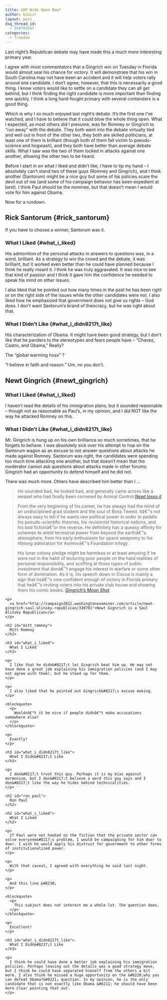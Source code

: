 ```yaml
---
title: GOP Wide Open Now?
author: bsoist
layout: post
dsq_thread_id:
  - 554761547
categories:
  - freedom
---
```

Last night&#8217;s Republican debate may have made this a much more interesting primary year.

I agree with most commentators that a Gingrich win on Tuesday in Florida would almost seal his chance for victory. It will demonstrate that his win in South Carolina may not have been an accident and it will help voters rally around one candidate. I don&#8217;t agree, however, that this is necessarily a good thing. I know voters would like to settle on a candidate they can all get behind, but I think finding the right candidate is more important than finding one quickly. I think a long hard-fought primary with several contenders is a good thing. 

Which is why I so much enjoyed last night&#8217;s debate. It&#8217;s the first one I&#8217;ve watched, and I have to believe that it could blow the whole thing open. What I expected, as most others did I presume, was for Romney or Gingrich to &#8220;run away&#8221; with the debate. They both went into the debate virtually tied and well out in front of the other two, they both are skilled politicians, at least one of them is brilliant (though both of them fall victim to pseudo-science and hogwash), and they both have better than average debate skills. What I saw was the two of them locked in attacks against one another, allowing the other two to be heard.

Before I start in on what I liked and didn&#8217;t like, I have to tip my hand &#8211; I absolutely can&#8217;t stand two of these guys (Romney and Gingrich), and I think another (Santorum) might be a nice guy but some of his policies scare the devil out of me (and some of his campaign behavior has been expedient at best). I think Paul should be the nominee, but that doesn&#8217;t mean I would vote for him against Obama.

Now for a rundown.

## Rick Santorum {#rick_santorum}

If you have to choose a winner, Santorum was it. 

### What I Liked {#what_i_liked}

His admonition of the personal attacks in answers to questions was, in a word, brilliant. As a strategy to win the crowd and the debate, it was brilliant, but it worked even better than he could have planned because I think he really meant it. I think he was truly aggravated. It was nice to see that kind of passion and I think it gave him the confidence he needed to speak his mind on other issues.

I also liked that he pointed out how many times in the past he has been right or on the right side of the issues while the other candidates were not. I also liked how he emphasized that government does not give us rights &#8211; God does. I don&#8217;t want Santorum&#8217;s brand of theocracy, but he was right about that.

### What I Didn&#8217;t Like {#what_i_didn8217t_like}

His characterization of Obama. It might have been good strategy, but I don&#8217;t like that he panders to the stereotypes and fears people have &#8211; &#8220;Chavez, Castro, and Obama,&#8221; Really?

The &#8220;global warming hoax&#8221; ?

&#8220;I believe in faith and reason.&#8221; Um, no you don&#8217;t.

## Newt Gingrich {#newt_gingrich}

### What I Liked {#what_i_liked}

I haven&#8217;t read the details of his immigration plans, but it sounded reasonable &#8211; though not as reasonable as Paul&#8217;s, in my opinion, and I did NOT like the way he attacked Romney on this.

### What I Didn&#8217;t Like {#what_i_didn8217t_like}

Mr. Gingrich is hung up on his own brilliance so much sometimes, that he forgets to behave. I was absolutely sick over his attempt to hop on the Santorum wagon as an excuse to not answer questions about attacks he made against Romney. Santorum was right, the candidates were spending too much time attacking one another, but that doesn&#8217;t mean that the moderator cannot ask questions about attacks made in other forums. Gingrich had an opportunity to defend himself and he did not.

There was much more. Others have described him better than I &#8230;

> He sounded bad, he looked bad, and generally came across like a weasel who had finally been cornered by Animal Control.<cite><a href="http://www.washingtonmonthly.com/political-animal-a/2012_01/newt_loses_it035035.php">Newt loses it</a></p> </blockquote> 
> 
> <blockquote>
>   <p>
>     From the very beginning of his career, he has always had the mind of an undisciplined grad student and the soul of Boss Tweed. Itâ€™s not always easy to tell if he wants raw political power in order to peddle his pseudo-scientific theories, his revisionist historical notions, and his bad fictionâ€”or the reverse. He definitely has a queasy affinity for schemes to wield terrestrial power from beyond the earthâ€™s atmosphere, from his early enthusiasm for space weaponry to his lifelong admiration for Asimovâ€™s Foundation trilogy.
>   </p>
>   
>   <p>
>     His lunar colony pledge might be harmless or at least amusing if he were not in the habit of lecturing poor people on the hard realities of personal responsibility, and scoffing at those types of public investment that donâ€™t engage his interest in warfare or some other form of domination. As it is, his speech down in Cocoa is mainly a sign that heâ€™s now confident enough of victory in Florida primary that heâ€™s inviting voters into his private club house and showing them his comic books. <cite><a href="http://www.washingtonmonthly.com/political-animal-a/2012_01/gingrichs_moon_shot035010.php">Gingrich&#8217;s Moon Shot</a></p> </blockquote> 
>     
>     <p>
>       <a href="http://campaign2012.washingtonexaminer.com/article/newt-gingrich-saul-alinsky-republican/338701">Newt Gignrich is a Saul Alinsky Republican</a>
>     </p>
>     
>     <h2 id="mitt_romney">
>       Mitt Romney
>     </h2>
>     
>     <h3 id="what_i_liked">
>       What I Liked
>     </h3>
>     
>     <p>
>       I like that he didn&#8217;t let Gingrich beat him up. He may not have done a great job explaining his immigration policies (and I may not agree with them), but he stood up for them.
>     </p>
>     
>     <p>
>       I also liked that he pointed out Gingrich&#8217;s excuse making.
>     </p>
>     
>     <blockquote>
>       <p>
>         Wouldnâ€™t it be nice if people didnâ€™t make accusations somewhere else?
>       </p>
>     </blockquote>
>     
>     <p>
>       Exactly!
>     </p>
>     
>     <h3 id="what_i_didn8217t_like">
>       What I Didn&#8217;t Like
>     </h3>
>     
>     <p>
>       I don&#8217;t trust this guy. Perhaps it is my bias against mormonism, but I don&#8217;t believe a word this guy says and I don&#8217;t like the way he hides behind technicalities.
>     </p>
>     
>     <h2 id="ron_paul">
>       Ron Paul
>     </h2>
>     
>     <h2 id="what_i_liked">
>       What I Liked
>     </h2>
>     
>     <p>
>       If Paul were not hooked on the fiction that the private sector can solve everyone&#8217;s problem, I would be campaigning for him door to door. I wish he would apply his distrust for government to other forms of institutionalized power.
>     </p>
>     
>     <p>
>       With that caveat, I agreed with everything he said last night.
>     </p>
>     
>     <p>
>       And this line &#8230;
>     </p>
>     
>     <blockquote>
>       <p>
>         This subject does not interest me a whole lot. The question does.
>       </p>
>     </blockquote>
>     
>     <p>
>       Excellent!
>     </p>
>     
>     <h3 id="what_i_didn8217t_like">
>       What I Didn&#8217;t Like
>     </h3>
>     
>     <p>
>       I think he could have done a better job explaining his immigration policies. Perhaps leaving out the details was a good strategy move, but I think he could have separated himself from the others a bit more. I also think he missed a huge opportunity on the &#8220;why you can defeat Obama?&#8221; question. In my opinion, he is the only candidate that is not exactly like Obama &#8211; he should have been more clear pointing that out.
>     </p>
